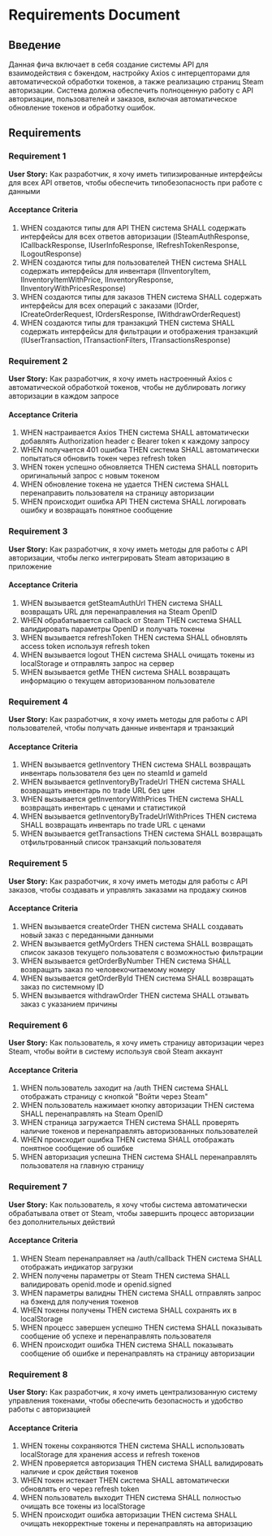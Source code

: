 # Requirements Document

## Введение

Данная фича включает в себя создание системы API для взаимодействия с бэкендом, настройку Axios с интерцепторами для автоматической обработки токенов, а также реализацию страниц Steam авторизации. Система должна обеспечить полноценную работу с API авторизации, пользователей и заказов, включая автоматическое обновление токенов и обработку ошибок.

## Requirements

### Requirement 1

**User Story:** Как разработчик, я хочу иметь типизированные интерфейсы для всех API ответов, чтобы обеспечить типобезопасность при работе с данными

#### Acceptance Criteria

1. WHEN создаются типы для API THEN система SHALL содержать интерфейсы для всех ответов авторизации (ISteamAuthResponse, ICallbackResponse, IUserInfoResponse, IRefreshTokenResponse, ILogoutResponse)
2. WHEN создаются типы для пользователей THEN система SHALL содержать интерфейсы для инвентаря (IInventoryItem, IInventoryItemWithPrice, IInventoryResponse, IInventoryWithPricesResponse)
3. WHEN создаются типы для заказов THEN система SHALL содержать интерфейсы для всех операций с заказами (IOrder, ICreateOrderRequest, IOrdersResponse, IWithdrawOrderRequest)
4. WHEN создаются типы для транзакций THEN система SHALL содержать интерфейсы для фильтрации и отображения транзакций (IUserTransaction, ITransactionFilters, ITransactionsResponse)

### Requirement 2

**User Story:** Как разработчик, я хочу иметь настроенный Axios с автоматической обработкой токенов, чтобы не дублировать логику авторизации в каждом запросе

#### Acceptance Criteria

1. WHEN настраивается Axios THEN система SHALL автоматически добавлять Authorization header с Bearer token к каждому запросу
2. WHEN получается 401 ошибка THEN система SHALL автоматически попытаться обновить токен через refresh token
3. WHEN токен успешно обновляется THEN система SHALL повторить оригинальный запрос с новым токеном
4. WHEN обновление токена не удается THEN система SHALL перенаправить пользователя на страницу авторизации
5. WHEN происходит ошибка API THEN система SHALL логировать ошибку и возвращать понятное сообщение

### Requirement 3

**User Story:** Как разработчик, я хочу иметь методы для работы с API авторизации, чтобы легко интегрировать Steam авторизацию в приложение

#### Acceptance Criteria

1. WHEN вызывается getSteamAuthUrl THEN система SHALL возвращать URL для перенаправления на Steam OpenID
2. WHEN обрабатывается callback от Steam THEN система SHALL валидировать параметры OpenID и получать токены
3. WHEN вызывается refreshToken THEN система SHALL обновлять access token используя refresh token
4. WHEN вызывается logout THEN система SHALL очищать токены из localStorage и отправлять запрос на сервер
5. WHEN вызывается getMe THEN система SHALL возвращать информацию о текущем авторизованном пользователе

### Requirement 4

**User Story:** Как разработчик, я хочу иметь методы для работы с API пользователей, чтобы получать данные инвентаря и транзакций

#### Acceptance Criteria

1. WHEN вызывается getInventory THEN система SHALL возвращать инвентарь пользователя без цен по steamId и gameId
2. WHEN вызывается getInventoryByTradeUrl THEN система SHALL возвращать инвентарь по trade URL без цен
3. WHEN вызывается getInventoryWithPrices THEN система SHALL возвращать инвентарь с ценами и статистикой
4. WHEN вызывается getInventoryByTradeUrlWithPrices THEN система SHALL возвращать инвентарь по trade URL с ценами
5. WHEN вызывается getTransactions THEN система SHALL возвращать отфильтрованный список транзакций пользователя

### Requirement 5

**User Story:** Как разработчик, я хочу иметь методы для работы с API заказов, чтобы создавать и управлять заказами на продажу скинов

#### Acceptance Criteria

1. WHEN вызывается createOrder THEN система SHALL создавать новый заказ с переданными данными
2. WHEN вызывается getMyOrders THEN система SHALL возвращать список заказов текущего пользователя с возможностью фильтрации
3. WHEN вызывается getOrderByNumber THEN система SHALL возвращать заказ по человекочитаемому номеру
4. WHEN вызывается getOrderById THEN система SHALL возвращать заказ по системному ID
5. WHEN вызывается withdrawOrder THEN система SHALL отзывать заказ с указанием причины

### Requirement 6

**User Story:** Как пользователь, я хочу иметь страницу авторизации через Steam, чтобы войти в систему используя свой Steam аккаунт

#### Acceptance Criteria

1. WHEN пользователь заходит на /auth THEN система SHALL отображать страницу с кнопкой "Войти через Steam"
2. WHEN пользователь нажимает кнопку авторизации THEN система SHALL перенаправлять на Steam OpenID
3. WHEN страница загружается THEN система SHALL проверять наличие токенов и перенаправлять авторизованных пользователей
4. WHEN происходит ошибка THEN система SHALL отображать понятное сообщение об ошибке
5. WHEN авторизация успешна THEN система SHALL перенаправлять пользователя на главную страницу

### Requirement 7

**User Story:** Как пользователь, я хочу чтобы система автоматически обрабатывала ответ от Steam, чтобы завершить процесс авторизации без дополнительных действий

#### Acceptance Criteria

1. WHEN Steam перенаправляет на /auth/callback THEN система SHALL отображать индикатор загрузки
2. WHEN получены параметры от Steam THEN система SHALL валидировать openid.mode и openid.signed
3. WHEN параметры валидны THEN система SHALL отправлять запрос на бэкенд для получения токенов
4. WHEN токены получены THEN система SHALL сохранять их в localStorage
5. WHEN процесс завершен успешно THEN система SHALL показывать сообщение об успехе и перенаправлять пользователя
6. WHEN происходит ошибка THEN система SHALL показывать сообщение об ошибке и перенаправлять на страницу авторизации

### Requirement 8

**User Story:** Как разработчик, я хочу иметь централизованную систему управления токенами, чтобы обеспечить безопасность и удобство работы с авторизацией

#### Acceptance Criteria

1. WHEN токены сохраняются THEN система SHALL использовать localStorage для хранения access и refresh токенов
2. WHEN проверяется авторизация THEN система SHALL валидировать наличие и срок действия токенов
3. WHEN токен истекает THEN система SHALL автоматически обновлять его через refresh token
4. WHEN пользователь выходит THEN система SHALL полностью очищать все токены из localStorage
5. WHEN происходит ошибка авторизации THEN система SHALL очищать некорректные токены и перенаправлять на авторизацию
